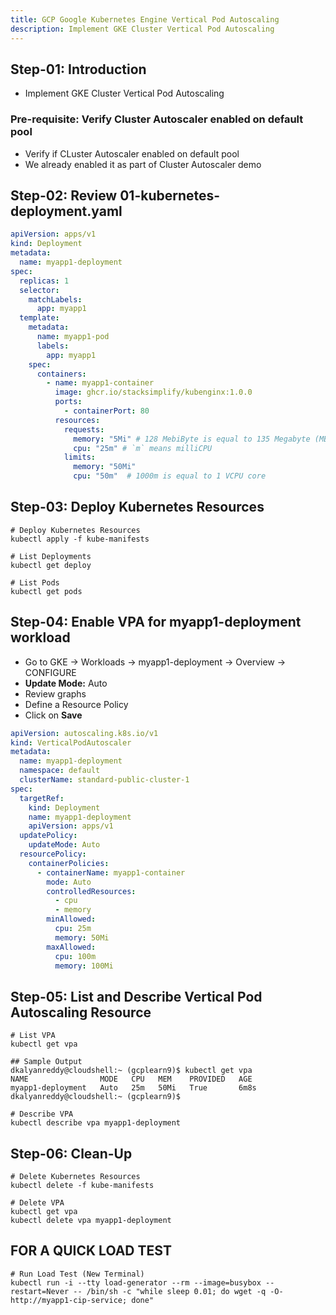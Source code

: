 ```yaml
---
title: GCP Google Kubernetes Engine Vertical Pod Autoscaling
description: Implement GKE Cluster Vertical Pod Autoscaling
---
```


## Step-01: Introduction
- Implement GKE Cluster Vertical Pod Autoscaling

### Pre-requisite: Verify Cluster Autoscaler enabled on default pool
- Verify if CLuster  Autoscaler enabled on default pool
- We already enabled it as part of Cluster Autoscaler demo

## Step-02: Review 01-kubernetes-deployment.yaml
```yaml
apiVersion: apps/v1
kind: Deployment 
metadata: 
  name: myapp1-deployment
spec: 
  replicas: 1
  selector:
    matchLabels:
      app: myapp1
  template:  
    metadata:
      name: myapp1-pod
      labels:
        app: myapp1  
    spec:
      containers: 
        - name: myapp1-container
          image: ghcr.io/stacksimplify/kubenginx:1.0.0
          ports: 
            - containerPort: 80  
          resources:
            requests:
              memory: "5Mi" # 128 MebiByte is equal to 135 Megabyte (MB)
              cpu: "25m" # `m` means milliCPU
            limits:
              memory: "50Mi"
              cpu: "50m"  # 1000m is equal to 1 VCPU core                                               
```

## Step-03: Deploy Kubernetes Resources
```t
# Deploy Kubernetes Resources
kubectl apply -f kube-manifests

# List Deployments
kubectl get deploy

# List Pods
kubectl get pods
```

## Step-04: Enable VPA for myapp1-deployment workload
- Go to GKE -> Workloads -> myapp1-deployment -> Overview -> CONFIGURE
- **Update Mode:** Auto
- Review graphs
- Define a Resource Policy
- Click on **Save**
```yaml
apiVersion: autoscaling.k8s.io/v1
kind: VerticalPodAutoscaler
metadata:
  name: myapp1-deployment
  namespace: default
  clusterName: standard-public-cluster-1
spec:
  targetRef:
    kind: Deployment
    name: myapp1-deployment
    apiVersion: apps/v1
  updatePolicy:
    updateMode: Auto
  resourcePolicy:
    containerPolicies:
      - containerName: myapp1-container
        mode: Auto
        controlledResources:
          - cpu
          - memory
        minAllowed:
          cpu: 25m
          memory: 50Mi
        maxAllowed:
          cpu: 100m
          memory: 100Mi
```

## Step-05: List and Describe Vertical Pod Autoscaling Resource
```t
# List VPA
kubectl get vpa

## Sample Output
dkalyanreddy@cloudshell:~ (gcplearn9)$ kubectl get vpa
NAME                MODE   CPU   MEM    PROVIDED   AGE
myapp1-deployment   Auto   25m   50Mi   True       6m8s
dkalyanreddy@cloudshell:~ (gcplearn9)$ 

# Describe VPA
kubectl describe vpa myapp1-deployment
```

## Step-06: Clean-Up
```t
# Delete Kubernetes Resources
kubectl delete -f kube-manifests

# Delete VPA
kubectl get vpa
kubectl delete vpa myapp1-deployment
```

## FOR A QUICK LOAD TEST
```t
# Run Load Test (New Terminal)
kubectl run -i --tty load-generator --rm --image=busybox --restart=Never -- /bin/sh -c "while sleep 0.01; do wget -q -O- http://myapp1-cip-service; done"
```
